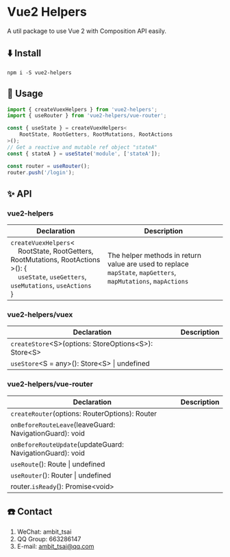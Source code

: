 # Vue2 Helpers
A util package to use Vue 2 with Composition API easily.


## ⬇️ Install
```
npm i -S vue2-helpers
```

## 📃 Usage
```javascript
import { createVuexHelpers } from 'vue2-helpers';
import { useRouter } from 'vue2-helpers/vue-router';

const { useState } = createVuexHelpers<
    RootState, RootGetters, RootMutations, RootActions
>();
// Get a reactive and mutable ref object "stateA"
const { stateA } = useState('module', ['stateA']);

const router = useRouter();
router.push('/login');
```


## ✨ API
### vue2-helpers
|Declaration|Description|
|-|-|
|`createVuexHelpers`&lt;<br>&nbsp;&nbsp;&nbsp;&nbsp;RootState, RootGetters, RootMutations, RootActions<br>&gt;(): {<br>&nbsp;&nbsp;&nbsp;&nbsp;`useState`, `useGetters`, `useMutations`, `useActions`<br>}|The helper methods in return value are used to replace `mapState`, `mapGetters`, `mapMutations`, `mapActions`|

### vue2-helpers/vuex
|Declaration|Description|
|-|-|
|`createStore`&lt;S&gt;(options: StoreOptions&lt;S&gt;): Store&lt;S&gt;||
|`useStore`&lt;S = any&gt;(): Store&lt;S&gt; \| undefined||

### vue2-helpers/vue-router
|Declaration|Description|
|-|-|
|`createRouter`(options: RouterOptions): Router||
|`onBeforeRouteLeave`(leaveGuard: NavigationGuard): void||
|`onBeforeRouteUpdate`(updateGuard: NavigationGuard): void||
|`useRoute`(): Route \| undefined||
|`useRouter`(): Router \| undefined||
|router.`isReady`(): Promise\<void\>||


## ☎️ Contact
1. WeChat: ambit_tsai
1. QQ Group: 663286147
1. E-mail: ambit_tsai@qq.com
